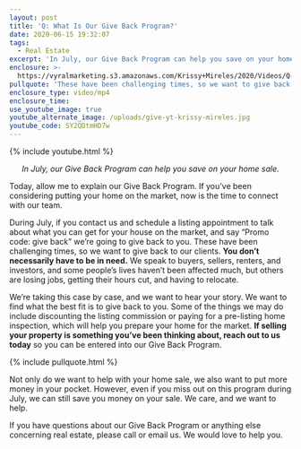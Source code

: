 ```yaml
---
layout: post
title: 'Q: What Is Our Give Back Program?'
date: 2020-06-15 19:32:07
tags:
  - Real Estate
excerpt: 'In July, our Give Back Program can help you save on your home sale.'
enclosure: >-
  https://vyralmarketing.s3.amazonaws.com/Krissy+Mireles/2020/Videos/Q-+What+Is+Our+Give+Back+Program_.mp4
pullquote: 'These have been challenging times, so we want to give back to our clients.'
enclosure_type: video/mp4
enclosure_time:
use_youtube_image: true
youtube_alternate_image: /uploads/give-yt-krissy-mireles.jpg
youtube_code: SY2QDtmHD7w
---
```


{% include youtube.html %}

<p style="text-align:center"><em>In July, our Give Back Program can help you save on your home sale.</em></p>

Today, allow me to explain our Give Back Program. If you’ve been considering putting your home on the market, now is the time to connect with our team.&nbsp;

During July, if you contact us and schedule a listing appointment to talk about what you can get for your house on the market, and say “Promo code: give back” we’re going to give back to you. These have been challenging times, so we want to give back to our clients. **You don’t necessarily have to be in need.** We speak to buyers, sellers, renters, and investors, and some people’s lives haven’t been affected much, but others are losing jobs, getting their hours cut, and having to relocate.&nbsp;

We’re taking this case by case, and we want to hear your story. We want to find what the best fit is to give back to you. Some of the things we may do include discounting the listing commission or paying for a pre-listing home inspection, which will help you prepare your home for the market. **If selling your property is something you’ve been thinking about, reach out to us today** so you can be entered into our Give Back Program.&nbsp;

{% include pullquote.html %}

Not only do we want to help with your home sale, we also want to put more money in your pocket. However, even if you miss out on this program during July, we can still save you money on your sale. We care, and we want to help.

If you have questions about our Give Back Program or anything else concerning real estate, please call or email us. We would love to help you.